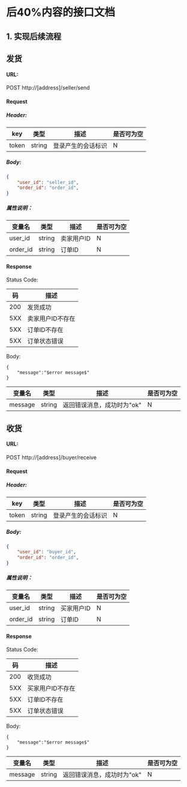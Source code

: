 # 后40%内容的接口文档

## 1. 实现后续流程

## 发货

#### URL:

POST http://[address]/seller/send

#### Request

##### Header:

key | 类型 | 描述 | 是否可为空
---|---|---|---
token | string | 登录产生的会话标识 | N

##### Body:

```json
{
    "user_id": "seller_id",
    "order_id": "order_id",
}
```

##### 属性说明：

变量名 | 类型 | 描述 | 是否可为空
---|---|---|---
user_id | string | 卖家用户ID | N
order_id | string | 订单ID | N 

#### Response

Status Code:

码 | 描述
--- | ---
200 | 发货成功 
5XX | 卖家用户ID不存在 
5XX | 订单ID不存在 
5XX | 订单状态错误 

Body:
```
{
    "message":"$error message$"
}
```
变量名 | 类型 | 描述 | 是否可为空
---|---|---|---
message | string | 返回错误消息，成功时为"ok" | N

## 收货

#### URL:

POST http://[address]/buyer/receive

#### Request

##### Header:

| key   | 类型   | 描述               | 是否可为空 |
| ----- | ------ | ------------------ | ---------- |
| token | string | 登录产生的会话标识 | N          |

##### Body:

```json
{
    "user_id": "buyer_id",
    "order_id": "order_id",
}
```

##### 属性说明：

| 变量名   | 类型   | 描述       | 是否可为空 |
| -------- | ------ | ---------- | ---------- |
| user_id  | string | 买家用户ID | N          |
| order_id | string | 订单ID     | N          |

#### Response

Status Code:

| 码   | 描述             |
| ---- | ---------------- |
| 200  | 收货成功         |
| 5XX  | 买家用户ID不存在 |
| 5XX  | 订单ID不存在     |
| 5XX  | 订单状态错误     |

Body:
```
{
    "message":"$error message$"
}
```
变量名 | 类型 | 描述 | 是否可为空
---|---|---|---
message | string | 返回错误消息，成功时为"ok" | N



